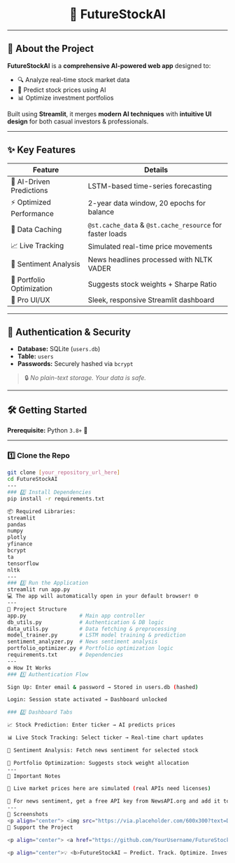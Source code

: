 <!-- Title with badges -->
<h1 align="center">🚀 FutureStockAI</h1>
<p align="center">

---

## 🌟 **About the Project**
**FutureStockAI** is a **comprehensive AI-powered web app** designed to:
- 🔍 Analyze real-time stock market data  
- 🤖 Predict stock prices using AI  
- 📊 Optimize investment portfolios  

Built using **Streamlit**, it merges **modern AI techniques** with **intuitive UI design** for both casual investors & professionals.

---

## ✨ **Key Features**
| Feature | Details |
|---------|---------|
| 🧠 AI-Driven Predictions | LSTM-based time-series forecasting |
| ⚡ Optimized Performance | 2-year data window, 20 epochs for balance |
| 💾 Data Caching | `@st.cache_data` & `@st.cache_resource` for faster loads |
| 📈 Live Tracking | Simulated real-time price movements |
| 📰 Sentiment Analysis | News headlines processed with NLTK VADER |
| 💼 Portfolio Optimization | Suggests stock weights + Sharpe Ratio |
| 🎨 Pro UI/UX | Sleek, responsive Streamlit dashboard |

---

## 🔐 **Authentication & Security**
- **Database:** SQLite (`users.db`)
- **Table:** `users`
- **Passwords:** Securely hashed via `bcrypt`  
> 🔒 *No plain-text storage. Your data is safe.*

---

## 🛠 **Getting Started**
**Prerequisite:** Python `3.8+` 🐍

---

### 1️⃣ Clone the Repo
```bash
git clone [your_repository_url_here]
cd FutureStockAI
---
### 2️⃣ Install Dependencies
pip install -r requirements.txt

📦 Required Libraries:
streamlit
pandas
numpy
plotly
yfinance
bcrypt
ta
tensorflow
nltk
---
### 3️⃣ Run the Application
streamlit run app.py
💻 The app will automatically open in your default browser! 🌐
---
📂 Project Structure
app.py                 # Main app controller
db_utils.py            # Authentication & DB logic
data_utils.py          # Data fetching & preprocessing
model_trainer.py       # LSTM model training & prediction
sentiment_analyzer.py  # News sentiment analysis
portfolio_optimizer.py # Portfolio optimization logic
requirements.txt       # Dependencies
---
⚙ How It Works
### 1️⃣ Authentication Flow

Sign Up: Enter email & password → Stored in users.db (hashed)

Login: Session state activated → Dashboard unlocked

### 2️⃣ Dashboard Tabs

📈 Stock Prediction: Enter ticker → AI predicts prices

📊 Live Stock Tracking: Select ticker → Real-time chart updates

📰 Sentiment Analysis: Fetch news sentiment for selected stock

💼 Portfolio Optimization: Suggests stock weight allocation
---
📝 Important Notes

📡 Live market prices here are simulated (real APIs need licenses)

🔑 For news sentiment, get a free API key from NewsAPI.org and add it to sentiment_analyzer.py
---
📸 Screenshots
<p align="center"> <img src="https://via.placeholder.com/600x300?text=Dashboard+Preview" alt="Dashboard Screenshot" width="80%"> <br><i>Sample Dashboard View</i> </p>
💖 Support the Project

<p align="center"> <a href="https://github.com/YourUsername/FutureStockAI"> <img src="https://img.shields.io/badge/⭐-Star%20this%20repo-yellow?style=for-the-badge"> </a> <a href="https://github.com/YourUsername/FutureStockAI/fork"> <img src="https://img.shields.io/badge/🍴-Fork%20on%20GitHub-orange?style=for-the-badge"> </a> </p>

<p align="center">💡 <b>FutureStockAI — Predict. Track. Optimize. Invest.</b> 💡</p> ```
